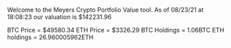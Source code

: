 Welcome to the Meyers Crypto Portfolio Value tool. 
As of 08/23/21 at 18:08:23 our valuation is $142231.96 

BTC Price = $49580.34
 ETH Price = $3326.29
BTC Holdings = 1.06BTC
 ETH holdings = 26.960005962ETH 
